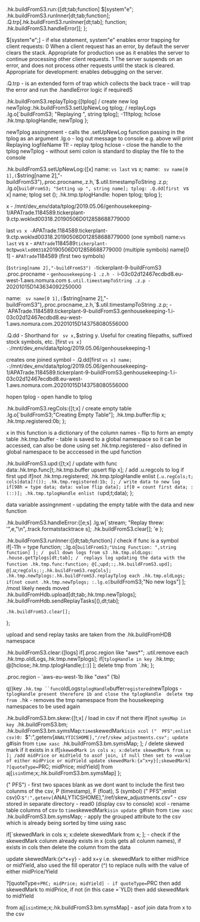 .hk.buildFromS3.run:{[dt;tab;function]
    $[system"e";
        .hk.buildFromS3.runInner[dt;tab;function];
        .Q.trp[.hk.buildFromS3.runInner[dt;tab]; function; .hk.buildFromS3.handleError]];
 };
 
 $[system"e";] - if else statement, system"e" enables error trapping for client requests:
0	When a client request has an error, by default the server clears the stack. Appropriate for production use as it enables the server to continue processing other client requests.
1	The server suspends on an error, and does not process other requests until the stack is cleared. Appropriate for development: enables debugging on the server.

.Q.trp - is an extended form of trap which collects the back trace - will trap the error and run the .handleError logic if requiredS
 

 .hk.buildFromS3.replayTplog:{[tplog]
    / create new log
    newTplog:.hk.buildFromS3.setUpNewLog tplog;
    / replayLogs
    .lg.o[`buildFromS3; "Replaying ", string tplog];
    -11!tplog;
    hclose .hk.tmp.tplogHandle;
    newTplog
 };

 newTplog assingnment - calls the .setUpNewLog function passing in the tplog as an argument
 .lg.o - log out message to console e.g. above will print Replaying logfileName
 11! - replay tplog 
 hclose - close the handle to the tplog
 newTplog - without semi colon is standard to display the file to the console
 
 .hk.buildFromS3.setUpNewLog:{[x]
    name: ` vs last ` vs x;
    name: ` sv name[0 1],(`$string[name 2],"-buildFromS3"),.proc.procname,.z.h,`$.util.timestampToString .z.p;
    .lg.o[`buildFromS3; "Setting up ", string name];
    tplog: .Q.dd[first ` vs x] name;
    tplog set ();
    .hk.tmp.tplogHandle: hopen tplog;
    tplog
 };
 
 x - /mnt/dev_env/data/tplog/2019.05.06/genhousekeeping-1/APATrade.1184589.tickerplant-9.ctp.woklxd00318.20190506D012858688779000
 
 last ` vs x - `APATrade.1184589.tickerplant-9.ctp.woklxd00318.20190506D012858688779000 (one symbol)
 name:` vs last ` vs x - `APATrade`1184589`tickerplant-9`ctp`woklxd00318`20190506D012858688779000 (multiple symbols)
 name[0 1] - `APATrade`1184589 (first two symbols)
 
 (`$string[name 2],"-buildFromS3") -`tickerplant-9-buildFromS3
 .proc.procname - `genhousekeeping-1
 .z.h - `i-03c02d12467ecdbd8.eu-west-1.aws.nomura.com
 `$.util.timestampToString .z.p - `20201015D143634092250000
 
 name: ` sv name[0 1],(`$string[name 2],"-buildFromS3"),.proc.procname,.z.h,`$.util.timestampToString .z.p; - 
 `APATrade.1184589.tickerplant-9-buildFromS3.genhousekeeping-1.i-03c02d12467ecdbd8.eu-west-1.aws.nomura.com.20201015D143758080556000
 
 .Q.dd - Shorthand for ` sv x,`$string y. Useful for creating filepaths, suffixed stock symbols, etc.
 [first ` vs x] - `:/mnt/dev_env/data/tplog/2019.05.06/genhousekeeping-1
 
 creates one joined symbol - .Q.dd[first ` vs x] name; - `:/mnt/dev_env/data/tplog/2019.05.06/genhousekeeping-1/APATrade.1184589.tickerplant-9-buildFromS3.genhousekeeping-1.i-03c02d12467ecdbd8.eu-west-1.aws.nomura.com.20201015D143758080556000
 
 hopen tplog - open handle to tplog


 .hk.buildFromS3.regCols:{[t;x]
    / create empty table
    .lg.o[`buildFromS3;"Creating Empty Table"];
    .hk.tmp.buffer:flip x;
    .hk.tmp.registered:0b;
 };
 
 x in this function is a dictionary of the column names - flip to form an empty table
.hk.tmp.buffer - table is saved to a global namespace so it can be accessed, can also be done using set
.hk.tmp.registered - also defined in global namespace to be acccessed in the upd function

 
.hk.buildFromS3.upd:{[t;x]
    / update with func
    data:.hk.tmp.func[t;.hk.tmp.buffer upsert flip x];
    / add .u.regcols to log if first upd
    if[not .hk.tmp.registered;
        .hk.tmp.tplogHandle enlist (`.u.regCols;t; cols[data]!());
        .hk.tmp.registered:1b;
        ];
    / write data to new log
    if[98h = type data; data: value flip data];
    if[0 = count first data; :(::)];
    .hk.tmp.tplogHandle enlist (`upd;t;data);
 };

 data variable assingnment - updating the empty table with the data and new function
 
 
.hk.buildFromS3.handleError:{[e;s]
    .lg.w[`stream; "Replay threw: '",e,"\n",.track.formatstacktrace s];
    .hk.buildFromS3.clear[];
    'e
 };

 
.hk.buildFromS3.runInner:{[dt;tab;function]
  / check if func is a symbol
    if[-11h = type function; :.lg.o[`buildFromS3;"Using Function: ",string function] ];
  /  pull down logs from s3
    .hk.tmp.oldLogs: .house.getTplogs[dt;tab];
   /  replays log updating the data with the function
    .hk.tmp.func:function;
    @[`.;`upd;:;.hk.buildFromS3.upd];
    @[`.u;`regCols;:;.hk.buildFromS3.regCols];
    .hk.tmp.newTplogs:.hk.buildFromS3.replayTplog each .hk.tmp.oldLogs;
    if[not count .hk.tmp.newTplogs; :.lg.o[`buildFromS3;"No new logs"] ]; /most likely needs moved
    .hk.buildFromHdb.upload[dt;tab;.hk.tmp.newTplogs];
    .hk.buildFromHdb.sendReplayTasks[(),dt;tab];

    .hk.buildFromS3.clear[];
};
 
 upload and send replay tasks are taken from the .hk.buildFromHDB namespace
 
.hk.buildFromS3.clear:{[logs]
    if[.proc.region like "aws*";
            .util.remove each .hk.tmp.oldLogs,.hk.tmp.newTplogs];
    if[`tplogHandle in key `.hk.tmp;
            @[hclose;.hk.tmp.tplogHandle;(::)] ];
    delete tmp from `.hk;
 };

 .proc.region - `aws-eu-west-1b like "*aws*" (1b)

 q))key `.hk.tmp
``func`oldLogs`tplogHandle`buffer`registered`newTplogs - `tplogHandle present therefore 1b and close the tplogHandle 
 delete tmp from .`hk - removes the tmp namespace from the housekeeping namespaces to be used again 

	  
.hk.buildFromS3.bm.skew:{[t;x]
    / load in csv if not there
    if[not `symsMap in key `.hk.buildFromS3.bm;
        .hk.buildFromS3.bm.symsMap:`time`skewedMark`isin xcol ("  PFS";enlist csv)0: `$":",getenv[`ANALYTICSHOME],"/ref/skew_adjustments.csv";
        update `g#isin from `time xasc `.hk.buildFromS3.bm.symsMap;
        ];
    / delete skewed mark if it exists in x
    if[`skewedMark in cols x;
        x:delete skewedMark from x;
        ];
    /add midPrice or midYield to asof join, if null then set to =value of either midPrice or midYield
    update skewedMark:{x^x+y}[;skewedMark] ?[quoteType=`PRC; midPrice; midYield] from aj[`isin`time;x;.hk.buildFromS3.bm.symsMap]
 };

 
("  PFS") - first two spaces blank as we dont want to include the first two colunms of the csv, P (timestamp), F (float), S (symbol)
("  PFS";enlist csv)0:`$":",getenv[`ANALYTICSHOME],"/ref/skew_adjustments.csv" - csv stored in separate directory - read0 (display csv to console)
xcol - rename table columns of csv to `time`skewedMark`isin
update `g#isin from `time xasc `.hk.buildFromS3.bm.symsMap; - apply the grouped attribute to the csv which is already being sorted by time using xasc

if[`skewedMark in cols x;
x:delete skewedMark from x;
   ]; - check if the skewedMark colunm already exists in x (cols gets all colunm names), if exists in cols then delete the column from the data
   
   
update skewedMark:{x^x+y} - add x+y i.e. skewedMark to either midPrice or midYield, also used the fill operator (^) to replace nulls with the value of either midPrice/Yield
   
?[quoteType=`PRC; midPrice; midYield] - if quoteType=`PRC then add skewedMark to midPrice, if not (in this case =`YLD) then add skewedMark to midYield

from aj[`isin`time;x;.hk.buildFromS3.bm.symsMap] - asof join data from x to the csv
 
	  
